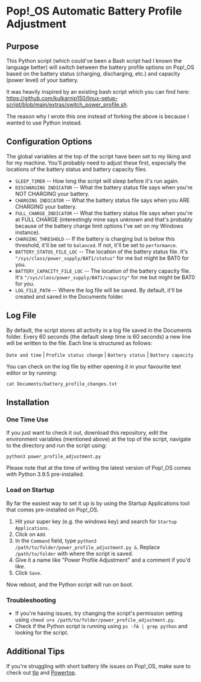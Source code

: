 # Pop!_OS Automatic Battery Profile Adjustment

## Purpose

This Python script (which could've been a Bash script had I known the language better) will switch between the battery profile options on Pop!_OS based on the battery status (charging, discharging, etc.) and capacity (power level) of your battery.

It was heavily inspired by an existing bash script which you can find here: https://github.com/kulkarnip150/linux-setup-script/blob/main/extras/switch_power_profile.sh.

The reason why I wrote this one instead of forking the above is because I wanted to use Python instead.

## Configuration Options

The global variables at the top of the script have been set to my liking and for my machine. You'll probably need to adjust these first, especially the locations of the battery status and battery capacity files.

* `SLEEP_TIMER` -- How long the script will sleep before it's run again.
* `DISCHARGING INDICATOR` -- What the battery status file says when you're NOT CHARGING your battery.
* `CHARGING INDICATOR` -- What the battery status file says when you ARE CHARGING your battery.
* `FULL_CHARGE_INDICATOR` -- What the battery status file says when you're at FULL CHARGE (interestingly mine says unknown and that's probably because of the battery charge limit options I've set on my Windows instance).
* `CHARGING_THRESHOLD` -- If the battery is charging but is below this threshold, it'll be set to `balanced`. If not, it'll be set to `performance`.
* `BATTERY_STATUS_FILE_LOC` -- The location of the battery status file. It's `"/sys/class/power_supply/BAT1/status"` for me but might be BAT0 for you.
* `BATTERY_CAPACITY_FILE_LOC` -- The location of the battery capacity file. It's `"/sys/class/power_supply/BAT1/capacity"` for me but might be BAT0 for you.
* `LOG_FILE_PATH` -- Where the log file will be saved. By default, it'll be created and saved in the Documents folder.

## Log File

By default, the script stores all activity in a log file saved in the Documents folder. Every 60 seconds (the default sleep time is 60 seconds) a new line will be written to the file. Each line is structured as follows:

`Date and time` | `Profile status change` | `Battery status` | `Battery capacity`

You can check on the log file by either opening it in your favourite text editor or by running:

`cat Documents/battery_profile_changes.txt`

## Installation

### One Time Use

If you just want to check it out, download this repository, edit the environment variables (mentioned above) at the top of the script, navigate to the directory and run the script using:

`python3 power_profile_adjustment.py`

Please note that at the time of writing the latest version of Pop!_OS comes with Python 3.9.5 pre-installed.

### Load on Startup

By far the easiest way to set it up is by using the Startup Applications tool that comes pre-installed on Pop!_OS.

1. Hit your super key (e.g. the windows key) and search for `Startup Applications`.
2. Click on `Add`.
3. In the `Command` field, type `python3 /path/to/folder/power_profile_adjustment.py &`. Replace `/path/to/folder` with where the script is saved.
4. Give it a name like "Power Profile Adjustment" and a comment if you'd like.
5. Click `Save`.

Now reboot, and the Python script will run on boot.

### Troubleshooting

* If you're having issues, try changing the script's permission setting using `chmod u+x /path/to/folder/power_profile_adjustment.py`.
* Check if the Python script is running using `ps -fA | grep python` and looking for the script.

## Additional Tips

If you're struggling with short battery life issues on Pop!_OS, make sure to check out [tlp](https://linrunner.de/tlp/) and [Powertop](https://wiki.archlinux.org/title/powertop).
